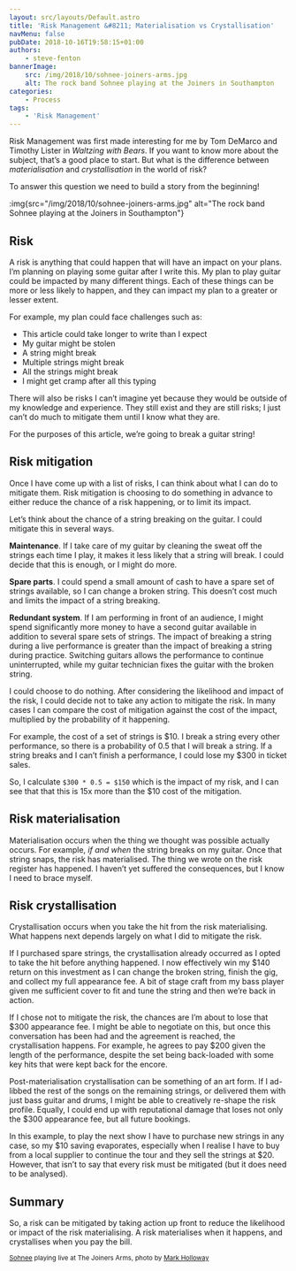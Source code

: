 ```yaml
---
layout: src/layouts/Default.astro
title: 'Risk Management &#8211; Materialisation vs Crystallisation'
navMenu: false
pubDate: 2018-10-16T19:58:15+01:00
authors:
    - steve-fenton
bannerImage:
    src: /img/2018/10/sohnee-joiners-arms.jpg
    alt: The rock band Sohnee playing at the Joiners in Southampton
categories:
    - Process
tags:
    - 'Risk Management'
---
```


Risk Management was first made interesting for me by Tom DeMarco and Timothy Lister in *Waltzing with Bears*. If you want to know more about the subject, that’s a good place to start. But what is the difference between *materialisation* and *crystallisation* in the world of risk?

To answer this question we need to build a story from the beginning!

:img{src="/img/2018/10/sohnee-joiners-arms.jpg" alt="The rock band Sohnee playing at the Joiners in Southampton"}

## Risk

A risk is anything that could happen that will have an impact on your plans. I’m planning on playing some guitar after I write this. My plan to play guitar could be impacted by many different things. Each of these things can be more or less likely to happen, and they can impact my plan to a greater or lesser extent.

For example, my plan could face challenges such as:

- This article could take longer to write than I expect
- My guitar might be stolen
- A string might break
- Multiple strings might break
- All the strings might break
- I might get cramp after all this typing

There will also be risks I can’t imagine yet because they would be outside of my knowledge and experience. They still exist and they are still risks; I just can’t do much to mitigate them until I know what they are.

For the purposes of this article, we’re going to break a guitar string!

## Risk mitigation

Once I have come up with a list of risks, I can think about what I can do to mitigate them. Risk mitigation is choosing to do something in advance to either reduce the chance of a risk happening, or to limit its impact.

Let’s think about the chance of a string breaking on the guitar. I could mitigate this in several ways.

**Maintenance**. If I take care of my guitar by cleaning the sweat off the strings each time I play, it makes it less likely that a string will break. I could decide that this is enough, or I might do more.

**Spare parts**. I could spend a small amount of cash to have a spare set of strings available, so I can change a broken string. This doesn’t cost much and limits the impact of a string breaking.

**Redundant system**. If I am performing in front of an audience, I might spend significantly more money to have a second guitar available in addition to several spare sets of strings. The impact of breaking a string during a live performance is greater than the impact of breaking a string during practice. Switching guitars allows the performance to continue uninterrupted, while my guitar technician fixes the guitar with the broken string.

I could choose to do nothing. After considering the likelihood and impact of the risk, I could decide not to take any action to mitigate the risk. In many cases I can compare the cost of mitigation against the cost of the impact, multiplied by the probability of it happening.

For example, the cost of a set of strings is $10. I break a string every other performance, so there is a probability of 0.5 that I will break a string. If a string breaks and I can’t finish a performance, I could lose my $300 in ticket sales.

So, I calculate `$300 * 0.5 = $150` which is the impact of my risk, and I can see that that this is 15x more than the $10 cost of the mitigation.

## Risk materialisation

Materialisation occurs when the thing we thought was possible actually occurs. For example, *if and when* the string breaks on my guitar. Once that string snaps, the risk has materialised. The thing we wrote on the risk register has happened. I haven’t yet suffered the consequences, but I know I need to brace myself.

## Risk crystallisation

Crystallisation occurs when you take the hit from the risk materialising. What happens next depends largely on what I did to mitigate the risk.

If I purchased spare strings, the crystallisation already occurred as I opted to take the hit before anything happened. I now effectively win my $140 return on this investment as I can change the broken string, finish the gig, and collect my full appearance fee. A bit of stage craft from my bass player given me sufficient cover to fit and tune the string and then we’re back in action.

If I chose not to mitigate the risk, the chances are I’m about to lose that $300 appearance fee. I might be able to negotiate on this, but once this conversation has been had and the agreement is reached, the crystallisation happens. For example, he agrees to pay $200 given the length of the performance, despite the set being back-loaded with some key hits that were kept back for the encore.

Post-materialisation crystallisation can be something of an art form. If I ad-libbed the rest of the songs on the remaining strings, or delivered them with just bass guitar and drums, I might be able to creatively re-shape the risk profile. Equally, I could end up with reputational damage that loses not only the $300 appearance fee, but all future bookings.

In this example, to play the next show I have to purchase new strings in any case, so my $10 saving evaporates, especially when I realise I have to buy from a local supplier to continue the tour and they sell the strings at $20. However, that isn’t to say that every risk must be mitigated (but it does need to be analysed).

## Summary

So, a risk can be mitigated by taking action up front to reduce the likelihood or impact of the risk materialising. A risk materialises when it happens, and crystallises when you pay the bill.

<small>[Sohnee](https://www.amazon.co.uk/Pictures-Angels-Explicit-Sohnee/dp/B008V4335Q/) playing live at The Joiners Arms, photo by [Mark Holloway](http://www.hollowayphotography.co.uk/)</small>